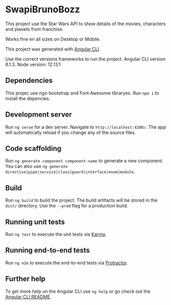 # SwapiBrunoBozz

This project use the Star Wars API to show details of the movies, characters and planets from franchise.

Works fine en all sizes on Desktop or Mobile.

This project was generated with [Angular CLI](https://github.com/angular/angular-cli) 

Use the correct versions frameworks to run the project.
Angular CLI version 8.1.3.
Node version: 12.13.1

## Dependencies

This projec use ngx-bootstrap and Font Awesome libraryes. Run `npm i` to install the depencies.

## Development server

Run `ng serve` for a dev server. Navigate to `http://localhost:4200/`. The app will automatically reload if you change any of the source files.

## Code scaffolding

Run `ng generate component component-name` to generate a new component. You can also use `ng generate directive|pipe|service|class|guard|interface|enum|module`.

## Build

Run `ng build` to build the project. The build artifacts will be stored in the `dist/` directory. Use the `--prod` flag for a production build.

## Running unit tests

Run `ng test` to execute the unit tests via [Karma](https://karma-runner.github.io).

## Running end-to-end tests

Run `ng e2e` to execute the end-to-end tests via [Protractor](http://www.protractortest.org/).

## Further help

To get more help on the Angular CLI use `ng help` or go check out the [Angular CLI README](https://github.com/angular/angular-cli/blob/master/README.md).
